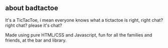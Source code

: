 ## about badtactoe

It's a TicTacToe, i mean everyone knows what a tictactoe is right, right chat? right chat? please it's chat?

Made using pure HTML/CSS and Javascript, fun for all the families and friends, at the bar and library.
